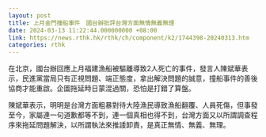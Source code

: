 ```yaml
---
layout: post
title: 上月金門撞船事件　國台辦批評台灣方面無情無義無理
date: 2024-03-13 11:22:44.000000000 +08:00
link: https://news.rthk.hk/rthk/ch/component/k2/1744398-20240313.htm
categories: rthk
---
```


在北京，國台辦回應上月福建漁船被驅離導致2人死亡的事件，發言人陳斌華表示，民進黨當局只有正視問題、端正態度，拿出解決問題的誠意，撞船事件的善後協商才能重啟。企圖拖延時日蒙混過關，恐怕是打錯了算盤。

陳斌華表示，明明是台灣方面粗暴對待大陸漁民導致漁船翻覆、人員死傷，但事發至今，家屬連一句道歉都等不到，連一個真相也得不到，台灣方面又以所謂調查程序來拖延問題解決，以所謂執法來推諉卸責，是真正無情、無義、無理。
